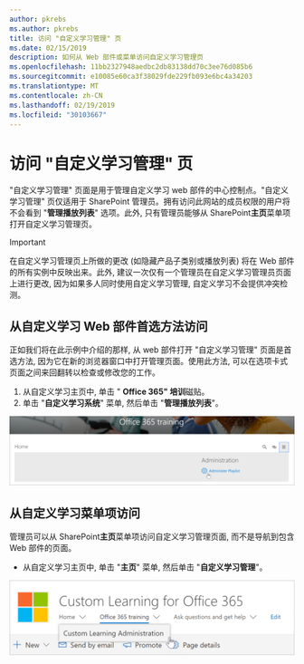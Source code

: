 ```yaml
---
author: pkrebs
ms.author: pkrebs
title: 访问 "自定义学习管理" 页
ms.date: 02/15/2019
description: 如何从 Web 部件或菜单访问自定义学习管理页
ms.openlocfilehash: 11bb2327948aedbc2db83138dd70c3ee76d085b6
ms.sourcegitcommit: e10085e60ca3f38029fde229fb093e6bc4a34203
ms.translationtype: MT
ms.contentlocale: zh-CN
ms.lasthandoff: 02/19/2019
ms.locfileid: "30103667"
---
```

# <a name="access-the-custom-learning-administration-page"></a>访问 "自定义学习管理" 页

"自定义学习管理" 页面是用于管理自定义学习 web 部件的中心控制点。"自定义学习管理" 页仅适用于 SharePoint 管理员。拥有访问此网站的成员权限的用户将不会看到 "**管理播放列表**" 选项。此外, 只有管理员能够从 SharePoint**主页**菜单项打开自定义学习管理页。  

> [!IMPORTANT]
> 在自定义学习管理页上所做的更改 (如隐藏产品子类别或播放列表) 将在 Web 部件的所有实例中反映出来。此外, 建议一次仅有一个管理员在自定义学习管理员页面上进行更改, 因为如果多人同时使用自定义学习管理, 自定义学习不会提供冲突检测。  

## <a name="access-from-the-custom-learning-web-part---preferred-method"></a>从自定义学习 Web 部件首选方法访问
正如我们将在此示例中介绍的那样, 从 web 部件打开 "自定义学习管理" 页面是首选方法, 因为它在新的浏览器窗口中打开管理页面。使用此方法, 可以在选项卡式页面之间来回翻转以检查或修改您的工作。  

1. 从自定义学习主页中, 单击 " **Office 365" 培训**磁贴。
2. 单击 "**自定义学习系统**" 菜单, 然后单击 "**管理播放列表**"。 

![cg-adminaccbtn](media/cg-adminaccbtn.png)

## <a name="access-from-the-custom-learning-menu-item"></a>从自定义学习菜单项访问
管理员可以从 SharePoint**主页**菜单项访问自定义学习管理页面, 而不是导航到包含 Web 部件的页面。 

- 从自定义学习主页中, 单击 "**主页**" 菜单, 然后单击 "**自定义学习管理**"。

![cg-adminaccmenu](media/cg-adminaccmenu.png)